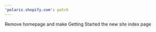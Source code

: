 ```yaml
---
'polaris.shopify.com': patch
---
```


Remove homepage and make Getting Started the new site index page

